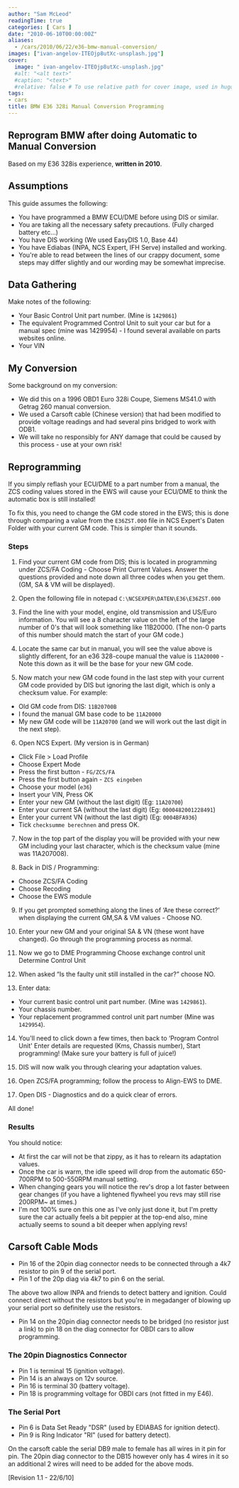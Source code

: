 ```yaml
---
author: "Sam McLeod"
readingTime: true
categories: [ Cars ]
date: "2010-06-10T00:00:00Z"
aliases:
  - /cars/2010/06/22/e36-bmw-manual-conversion/
images: ["ivan-angelov-ITEOjp8utXc-unsplash.jpg"]
cover:
  image: " ivan-angelov-ITEOjp8utXc-unsplash.jpg"
  #alt: "<alt text>"
  #caption: "<text>"
  #relative: false # To use relative path for cover image, used in hugo Page-bundles
tags:
- cars
title: BMW E36 328i Manual Conversion Programming
---
```



## Reprogram BMW after doing Automatic to Manual Conversion

Based on my E36 328is experience, **written in 2010**.

## Assumptions

This guide assumes the following:

- You have programmed a BMW ECU/DME before using DIS or similar.
- You are taking all the necessary safety precautions. (Fully charged battery etc…)
- You have DIS working (We used EasyDIS 1.0, Base 44)
- You have Ediabas (INPA, NCS Expert, IFH Serve) installed and working.
- You're able to read between the lines of our crappy document, some steps may differ slightly and our wording may be somewhat imprecise.

## Data Gathering

Make notes of the following:

- Your Basic Control Unit part number. (Mine is `1429861`)
- The equivalent Programmed Control Unit to suit your car but for a manual spec (mine was 1429954) - I found several available on parts websites online.
- Your VIN

## My Conversion

Some background on my conversion:

- We did this on a 1996 OBD1 Euro 328i Coupe, Siemens MS41.0 with Getrag 260 manual conversion.
- We used a Carsoft cable (Chinese version) that had been modified to provide voltage readings and had several pins bridged to work with ODB1.
- We will take no responsibly for ANY damage that could be caused by this process - use at your own risk!

## Reprogramming

If you simply reflash your ECU/DME to a part number from a manual, the ZCS coding values stored in the EWS will cause your ECU/DME to think the automatic box is still installed!

To fix this, you need to change the GM code stored in the EWS; this is done through comparing a value from the `E36ZST.000` file in NCS Expert's Daten Folder with your current GM code. This is simpler than it sounds.

### Steps

1. Find your current GM code from DIS; this is located in programming under ZCS/FA Coding - Choose Print Current Values. Answer the questions provided and note down all three codes when you get them. (GM, SA & VM will be displayed).

2. Open the following file in notepad `C:\NCSEXPER\DATEN\E36\E36ZST.000`

3. Find the line with your model, engine, old transmission and US/Euro information. You will see a 8 character value on the left of the large number of 0's that will look something like 11B20000. (The non-0 parts of this number should match the start of your GM code.)

4. Locate the same car but in manual, you will see the value above is slightly different, for an e36 328-coupe manual the value is `11A20000` - Note this down as it will be the base for your new GM code.

5. Now match your new GM code found in the last step with your current GM code provided by DIS but ignoring the last digit, which is only a checksum value. For example:

- Old GM code from DIS: `11B20700B`
- I found the manual GM base code to be `11A20000`
- My new GM code will be `11A20700` (and we will work out the last digit in the next step).

6. Open NCS Expert. (My version is in German)

- Click File > Load Profile
- Choose Expert Mode
- Press the first button - `FG/ZCS/FA`
- Press the first button again - `ZCS eingeben`
- Choose your model (`e36`)
- Insert your VIN, Press OK
- Enter your new GM (without the last digit) (Eg: `11A20700`)
- Enter your current SA (without the last digit) (Eg: `0000482001228491`)
- Enter your current VN (without the last digit) (Eg: `0004BFA936`)
- Tick `checksumme berechnen` and press OK.

7. Now in the top part of the display you will be provided with your new GM including your last character, which is the checksum value (mine was 11A207008).

8. Back in DIS / Programming:

- Choose ZCS/FA Coding
- Choose Recoding
- Choose the EWS module

9. If you get prompted something along the lines of ‘Are these correct?' when displaying the current GM,SA & VM values - Choose NO.

10. Enter your new GM and your original SA & VN (these wont have changed).
Go through the programming process as normal.

11. Now we go to DME Programming
Choose exchange control unit
Determine Control Unit

12. When asked “Is the faulty unit still installed in the car?” choose NO.

13. Enter data:

- Your current basic control unit part number. (Mine was `1429861`).
- Your chassis number.
- Your replacement programmed control unit part number (Mine was `1429954`).

14. You'll need to click down a few times, then back to ‘Program Control Unit'
Enter details are requested (Kms, Chassis number), Start programming! (Make sure your battery is full of juice!)

15. DIS will now walk you through clearing your adaptation values.

16. Open ZCS/FA programming; follow the process to Align-EWS to DME.

17. Open DIS - Diagnostics and do a quick clear of errors.

All done!

### Results

You should notice:

- At first the car will not be that zippy, as it has to relearn its adaptation values.
- Once the car is warm, the idle speed will drop from the automatic 650-700RPM to 500-550RPM manual setting.
- When changing gears you will notice the rev's drop a lot faster between gear changes (if you have a lightened flywheel you revs may still rise 200RPM~ at times.)
- I'm not 100% sure on this one as I've only just done it, but I'm pretty sure the car actually feels a bit peppier at the top-end also, mine actually seems to sound a bit deeper when applying revs!

## Carsoft Cable Mods

- Pin 16 of the 20pin diag connector needs to be connected through a 4k7 resistor to pin 9 of the serial port.
- Pin 1 of the 20p diag via 4k7 to pin 6 on the serial.

The above two allow INPA and friends to detect battery and ignition. Could connect direct without the resistors but you're in megadanger of blowing up your serial port so definitely use the resistors.

- Pin 14 on the 20pin diag connector needs to be bridged (no resistor just a link) to pin 18 on the diag connector for OBDI cars to allow programming.

### The 20pin Diagnostics Connector

- Pin 1 is terminal 15 (ignition voltage).
- Pin 14 is an always on 12v source.
- Pin 16 is terminal 30 (battery voltage).
- Pin 18 is programming voltage for OBDI cars (not fitted in my E46).

### The Serial Port

- Pin 6 is Data Set Ready "DSR" (used by EDIABAS for ignition detect).
- Pin 9 is Ring Indicator "RI" (used for battery detect).

On the carsoft cable the serial DB9 male to female has all wires in it pin for pin. The 20pin diag connector to the DB15 however only has 4 wires in it so an additional 2 wires will need to be added for the above mods.

[Revision 1.1 - 22/6/10]
